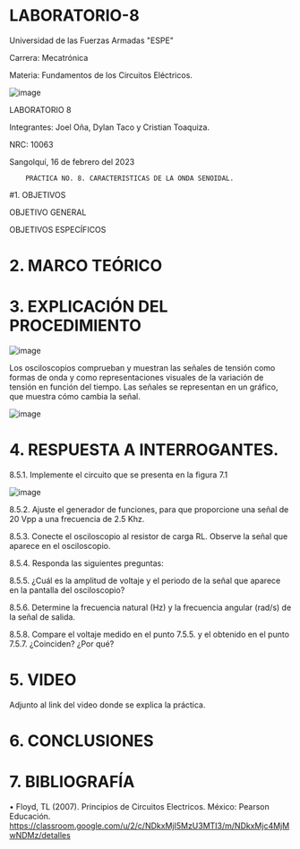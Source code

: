 # LABORATORIO-8

Universidad de las Fuerzas Armadas "ESPE"

Carrera: Mecatrónica

Materia: Fundamentos de los Circuitos Eléctricos.

![image](https://user-images.githubusercontent.com/116817673/219497818-4f9433e6-ec3a-4708-9d9e-f5366787f974.png)

LABORATORIO 8

Integrantes: Joel Oña, Dylan Taco y Cristian Toaquiza.

NRC: 10063

Sangolquí, 16 de febrero del 2023

		PRÁCTICA NO. 8. CARACTERISTICAS DE LA ONDA SENOIDAL.
    
#1. OBJETIVOS

OBJETIVO GENERAL

OBJETIVOS ESPECÍFICOS

# 2. MARCO TEÓRICO

# 3. EXPLICACIÓN DEL PROCEDIMIENTO

![image](https://user-images.githubusercontent.com/116817673/219503633-30aa0162-3b4b-42f6-9428-39e4987c1798.png)

Los osciloscopios comprueban y muestran las señales de tensión como formas de onda y como representaciones visuales de la variación de tensión en función del tiempo. Las señales se representan en un gráfico, que muestra cómo cambia la señal.

![image](https://user-images.githubusercontent.com/116817673/219505526-c5849f57-4d37-41b1-b7c5-1d4bfdfdd77b.png)

# 4. RESPUESTA A INTERROGANTES.

8.5.1. Implemente el circuito que se presenta en la figura 7.1

![image](https://user-images.githubusercontent.com/116817673/219507919-1cebaa5f-d98c-4a84-b5e6-bcb56e70688d.png)

8.5.2. Ajuste el generador de funciones, para que proporcione una señal de 20 Vpp a una frecuencia de 2.5 Khz.

8.5.3.	Conecte el osciloscopio al resistor de carga RL. Observe la señal que aparece en el osciloscopio.

8.5.4.	Responda las siguientes preguntas:

8.5.5.	¿Cuál es la amplitud de voltaje y el periodo de la señal que aparece en la pantalla del osciloscopio?

8.5.6.	Determine la frecuencia natural (Hz) y la frecuencia angular (rad/s) de la señal de salida.

8.5.8.	Compare el voltaje medido en el punto 7.5.5. y el obtenido en el punto 7.5.7.
¿Coinciden?	¿Por qué?

# 5. VIDEO

Adjunto al link del video donde se explica la práctica.

# 6. CONCLUSIONES

# 7. BIBLIOGRAFÍA

• Floyd, TL (2007). Principios de Circuitos Electricos. México: Pearson Educación. https://classroom.google.com/u/2/c/NDkxMjI5MzU3MTI3/m/NDkxMjc4MjMwNDMz/detalles



